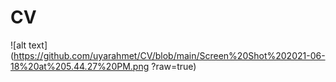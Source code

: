 # CV

![alt text](https://github.com/uyarahmet/CV/blob/main/Screen%20Shot%202021-06-18%20at%205.44.27%20PM.png
?raw=true)
